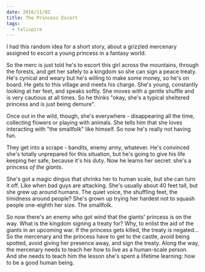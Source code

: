 ```yaml
---
date: 2016/11/02
title: The Princess Escort
tags:
  - talispire
---
```


I had this random idea for a short story, about a grizzled mercenary
assigned to escort a young princess in a fantasy world.

<!-- more -->

So the merc is just told he's to escort this girl across
the mountains, through the forests, and get her safely to a kingdom
so she can sign a peace treaty.
He's cynical and weary but he's willing to make some money, so he's on board.
He gets to this village and meets his charge.
She's young, constantly looking at her feet, and speaks softly.
She moves with a gentle shuffle and is very cautious at all times.
So he thinks "okay, she's a typical sheltered princess and is just being demure".

Once out in the wild, though, she's everywhere -
disappearing all the time, collecting flowers or playing with animals.
She tells him that she loves interacting with "the smallfolk" like himself.
So now he's really not having fun.

They get into a scrape - bandits, enemy army, whatever.
He's convinced she's totally unprepared for this situation,
but he's going to give his life keeping her safe, because it's his duty.
Now he learns her secret: she's a princess *of the giants*.

She's got a magic dingus that shrinks her to human scale, but she can turn it off.
Like when bad guys are attacking.
She's usually about 40 feet tall, but she grew up around humans.
The quiet voice, the shuffling feet, the timidness around people?
She's grown up trying her hardest not to squash people one-eighth her size.
The smallfolk.

So now there's an enemy who got wind that the giants' princess is on the way.
What is the kingdom signing a treaty for?
Why, to enlist the aid of the giants in an upcoming war.
If the princess gets killed, the treaty is negated...
So the mercenary and the princess have to get to the castle,
avoid being spotted, avoid giving her presence away, and sign the treaty.
Along the way, the mercenary needs to teach her how to live as a human-scale person.
And she needs to teach him the lesson she's spent a lifetime learning:
how to be a good human being.

